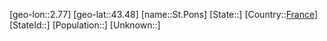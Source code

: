 ﻿---
location: [43.48,2.77]
type: City
tags:
- geo/City


SpocWebEntityId: 34485
isDeleted: false
confidential: public

---
[geo-lon::2.77]
[geo-lat::43.48]
[name::St.Pons]
[State::]
[Country::[France](geo/Continent/Europe/France.md)]
[StateId::]
[Population::]
[Unknown::]

